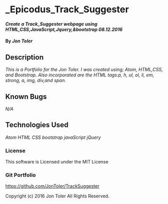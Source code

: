 # _Epicodus_Track_Suggester

#### _Create a Track_Suggester webpage using HTML,CSS,JavaScript,Jquery,&bootstrap 08.12.2016_

#### By _**Jon Toler**_

## Description

_This is a Portfolio for the Jon Toler. I was created using; Atom, HTML,CSS, and Bootstrap.
Also incorporated are the HTML tags:p, h, ul, ol, li, em, strong, a, img, div,and span._

## Known Bugs

_N/A_

## Technologies Used

_Atom_
_HTML_
_CSS_
_bootstrap_
_javaScript_
_jQuery_

### License

This software is Licensed under the MIT License

### Git Portfolio

https://github.com/JonToler/TrackSuggester

Copyright (c) 2016 Jon Toler All Rights Reserved.
